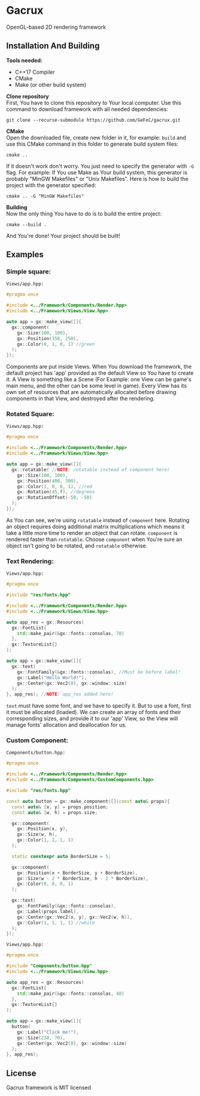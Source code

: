 # **Gacrux**
OpenGL-based 2D rendering framework

## **Installation And Building**
**Tools needed:**<br>
* C++17 Compiler
* CMake
* Make (or other build system)

**Clone repository**<br>
First, You have to clone this repository to Your local computer. Use this command to download framework with all needed dependencies:
```
git clone --recurse-submodule https://github.com/GeFeC/gacrux.git
```

**CMake**<br>
Open the downloaded file, create new folder in it, for example: `build` and use this CMake command in this folder to generate build system files:
```
cmake ..
```
If it doesn't work don't worry. You just need to specify the generator with `-G` flag. For example: If You use Make as Your build system, this generator is probably "MinGW Makefiles" or "Unix Makefiles". Here is how to build the project with the generator specified:
```
cmake .. -G "MinGW Makefiles"
```

**Building**<br>
Now the only thing You have to do is to build the entire project:
```
cmake --build .
```
And You're done! Your project should be built!

## **Examples**
### **Simple square**:
`Views/app.hpp:`
```cpp
#pragma once

#include <../Framework/Components/Render.hpp>
#include <../Framework/Views/View.hpp>

auto app = gx::make_view([]{
  gx::component(
    gx::Size(100, 100),
    gx::Position(350, 250),
    gx::Color(0, 1, 0, 1) //green
  );
});
```
Components are put inside Views. When You download the framework, the default project has 'app' provided as the default View so You have to create it. A View is something like a Scene (For Example: one View can be game's main menu, and the other can be some level in game). Every View has its own set of resources that are automatically allocated before drawing components in that View, and destroyed after the rendering.

### **Rotated Square**:
`Views/app.hpp:`
```cpp
#pragma once

#include <../Framework/Components/Render.hpp>
#include <../Framework/Views/View.hpp>

auto app = gx::make_view([]{
  gx::rotatable( //NOTE: rotatable instead of component here!
    gx::Size(100, 100),
    gx::Position(400, 300),
    gx::Color(1, 0, 0, 1), //red
    gx::Rotation(45.f), //degrees
    gx::RotationOffset(-50, -50)
  );
});
```
As You can see, we're using `rotatable` instead of `component` here. Rotating an object requires doing additional matrix multiplications which means it take a little more time to render an object that can rotate. `component` is rendered faster than `rotatable`. Choose `component` when You're sure an object isn't going to be rotated, and `rotatable` otherwise.
### **Text Rendering**:
`Views/app.hpp:`
```cpp
#pragma once

#include "res/fonts.hpp"

#include <../Framework/Components/Render.hpp>
#include <../Framework/Views/View.hpp>

auto app_res = gx::Resources(
  gx::FontList{
    std::make_pair(&gx::fonts::consolas, 70)
  },
  gx::TextureList{}
);

auto app = gx::make_view([]{
  gx::text(
    gx::FontFamily(&gx::fonts::consolas), //Must be before label!
    gx::Label("Hello World!"),
    gx::Center(gx::Vec2(0), gx::window::size)
  );
}, app_res); //NOTE: app_res added here!
```
`text` must have some font, and we have to specify it. But to use a font, first it must be allocated (loaded). We can create an array of fonts and their corresponding sizes, and provide it to our 'app' View, so the View will manage fonts' allocation and deallocation for us.

### **Custom Component**:
`Components/button.hpp:`
```cpp
#pragma once

#include <../Framework/Components/Render.hpp>
#include <../Framework/Components/CustomComponents.hpp>

#include "res/fonts.hpp"

const auto button = gx::make_component([](const auto& props){
  const auto& [x, y] = props.position;
  const auto& [w, h] = props.size;

  gx::component(
    gx::Position(x, y),
    gx::Size(w, h),
    gx::Color(1, 1, 1, 1)
  );

  static constexpr auto BorderSize = 5;

  gx::component(
    gx::Position(x + BorderSize, y + BorderSize),
    gx::Size(w - 2 * BorderSize, h - 2 * BorderSize),
    gx::Color(0, 0, 0, 1)
  );

  gx::text(
    gx::FontFamily(&gx::fonts::consolas),
    gx::Label(props.label),
    gx::Center(gx::Vec2(x, y), gx::Vec2(w, h)),
    gx::Color(1, 1, 1, 1) //white
  );
});
```
`Views/app.hpp:`
```cpp
#pragma once

#include "Components/button.hpp"
#include <../Framework/Views/View.hpp>

auto app_res = gx::Resources(
  gx::FontList{
    std::make_pair(&gx::fonts::consolas, 40)
  },
  gx::TextureList{}
);

auto app = gx::make_view([]{
  button(
    gx::Label("Click me!"),
    gx::Size(230, 70),
    gx::Center(gx::Vec2(0), gx::window::size)
  );
}, app_res);
```
## License
Gacrux framework is MIT licensed
